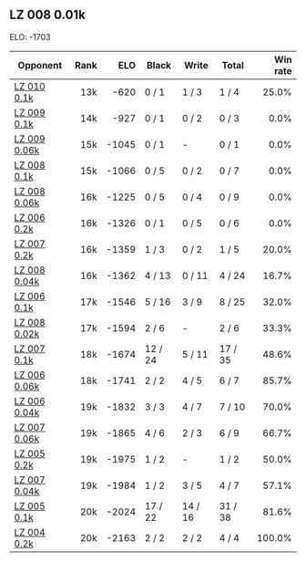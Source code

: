 ## LZ 008 0.01k ##

ELO: -1703

Opponent | Rank | ELO | Black | Write | Total | Win rate
---------|-----:|----:|-------|-------|-------|-------:
[LZ 010 0.1k](LZ%20010%200.1k.md) | 13k | -620 | 0 / 1 | 1 / 3 | 1 / 4 | 25.0%
[LZ 009 0.1k](LZ%20009%200.1k.md) | 14k | -927 | 0 / 1 | 0 / 2 | 0 / 3 | 0.0%
[LZ 009 0.06k](LZ%20009%200.06k.md) | 15k | -1045 | 0 / 1 | - | 0 / 1 | 0.0%
[LZ 008 0.1k](LZ%20008%200.1k.md) | 15k | -1066 | 0 / 5 | 0 / 2 | 0 / 7 | 0.0%
[LZ 008 0.06k](LZ%20008%200.06k.md) | 16k | -1225 | 0 / 5 | 0 / 4 | 0 / 9 | 0.0%
[LZ 006 0.2k](LZ%20006%200.2k.md) | 16k | -1326 | 0 / 1 | 0 / 5 | 0 / 6 | 0.0%
[LZ 007 0.2k](LZ%20007%200.2k.md) | 16k | -1359 | 1 / 3 | 0 / 2 | 1 / 5 | 20.0%
[LZ 008 0.04k](LZ%20008%200.04k.md) | 16k | -1362 | 4 / 13 | 0 / 11 | 4 / 24 | 16.7%
[LZ 006 0.1k](LZ%20006%200.1k.md) | 17k | -1546 | 5 / 16 | 3 / 9 | 8 / 25 | 32.0%
[LZ 008 0.02k](LZ%20008%200.02k.md) | 17k | -1594 | 2 / 6 | - | 2 / 6 | 33.3%
[LZ 007 0.1k](LZ%20007%200.1k.md) | 18k | -1674 | 12 / 24 | 5 / 11 | 17 / 35 | 48.6%
[LZ 006 0.06k](LZ%20006%200.06k.md) | 18k | -1741 | 2 / 2 | 4 / 5 | 6 / 7 | 85.7%
[LZ 006 0.04k](LZ%20006%200.04k.md) | 19k | -1832 | 3 / 3 | 4 / 7 | 7 / 10 | 70.0%
[LZ 007 0.06k](LZ%20007%200.06k.md) | 19k | -1865 | 4 / 6 | 2 / 3 | 6 / 9 | 66.7%
[LZ 005 0.2k](LZ%20005%200.2k.md) | 19k | -1975 | 1 / 2 | - | 1 / 2 | 50.0%
[LZ 007 0.04k](LZ%20007%200.04k.md) | 19k | -1984 | 1 / 2 | 3 / 5 | 4 / 7 | 57.1%
[LZ 005 0.1k](LZ%20005%200.1k.md) | 20k | -2024 | 17 / 22 | 14 / 16 | 31 / 38 | 81.6%
[LZ 004 0.2k](LZ%20004%200.2k.md) | 20k | -2163 | 2 / 2 | 2 / 2 | 4 / 4 | 100.0%
